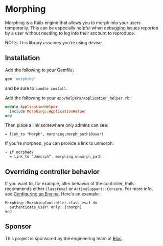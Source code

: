 # Morphing

Morphing is a Rails engine that allows you to morph into your users temporarily. This can be especially helpful when debugging issues reported by a user without needing to log into their account to reproduce.

NOTE: This library assumes you're using devise.

## Installation

Add the following to your Gemfile:

```ruby
gem 'morphing'
```

and be sure to ```bundle install```.

Add the following to your ```app/helpers/application_helper.rb```:

```ruby
module ApplicationHelper
  include Morphing::ApplicationHelper
end
```


Then place a link somewhere only admins can see:

```
= link_to "Morph", morphing.morph_path(@user)
```

If you're morphed, you can provide a link to unmorph:

```haml
- if morphed?
  = link_to "Unmorph", morphing.unmorph_path
```

## Overriding controller behavior

If you want to, for example, alter behavior of the controller, Rails recommends either ```Class#eval``` or ```ActiveSupport::Concern```. For more info, see [Configuring an Engine](http://guides.rubyonrails.org/engines.html#configuring-an-engine). Here's an example:

```
Morphing::MorphingController.class_eval do
  authenticate_user! only: [:morph]
end
```

## Sponsor

This project is sponsored by the engineering team at [Bloc](https://www.bloc.io).
